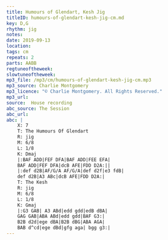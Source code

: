 ```yaml
---
title: Humours of Glendart, Kesh Jig
titleID: humours-of-glendart-kesh-jig-cm.md
key: D,G
rhythm: jig
notes:
date: 2019-09-13
location:
tags: cm
repeats: 2
parts: AABB
regtuneoftheweek:
slowtuneoftheweek:
mp3_file: /mp3/cm/humours-of-glendart-kesh-jig-cm.mp3
mp3_source: Charlie Montgomery
mp3_licence: "© Charlie Montgomery. All Rights Reserved."
mp3_url:
source:  House recording
abc_source: The Session
abc_url:
abc: |
    X: 7
    T: The Humours Of Glendart
    R: jig
    M: 6/8
    L: 1/8
    K: Dmaj
    |:BAF ADD|FEF DFA|BAF ADD|FEE EFA|
    BAF ADD|FEF DFA|dcB AFE|FDD D2A:||
    |:def d2B|AF/G/A AF/G/A|def d2f|e3 fdB|
    def d2B|A3 ABc|dcB AFE|FDD D2A:|
    T: The Kesh
    R: jig
    M: 6/8
    L: 1/8
    K: Gmaj
    |:G3 GAB| A3 ABd|edd gdd|edB dBA|
    GAG GAB|ABA ABd|edd gdd|BAF G3:|
    B2B d2d|ege dBA|B2B dBG|ABA AGA|
    BAB d^cd|ege dBd|gfg aga| bgg g3:|
---
```

